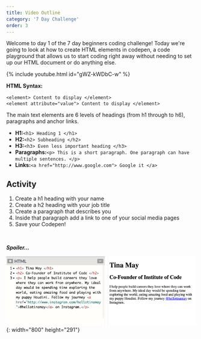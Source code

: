 ```yaml
---
title: Video Outline
category: '7 Day Challenge'
order: 3
---
```


Welcome to day 1 of the 7 day beginners coding challenge\! Today we're going to look at how to create HTML elements in codepen, a code playground that allows us to start coding right away without needing to set up our HTML document or do anything else.

{% include youtube.html id="gWZ-kWDbC-w" %}

**HTML Syntax:&nbsp;**

~~~
<element> Content to display </element>
<element attribute="value"> Content to display </element>
~~~

The main text elements are 6 levels of headings (from h1 through to h6), paragraphs and anchor links.&nbsp;

* **H1:**`<h1> Heading 1 </h1>`
* **H2:**`<h2> Subheading </h2>`
* **H3:**`<h3> Even less important heading </h3>`
* **Paragraphs:**`<p> This is a short paragraph. One paragraph can have multiple sentences. </p>`
* **Links:**`<a href="http://www.google.com"> Google it </a>`

## Activity&nbsp;

1. Create a h1 heading with your name&nbsp;
2. Create a h2 heading with your job title&nbsp;
3. Create a paragraph that describes you&nbsp;
4. Inside that paragraph add a link to one of your social media pages
5. Save your Codepen\!

&nbsp;

***Spoiler...&nbsp;***

![](/uploads/screen-shot-2020-01-06-at-12-28-09-pm.png){: width="800" height="291"}
